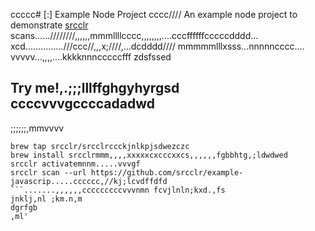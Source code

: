 ccccc# [:] Example Node Project
cccc////
An example node project to demonstrate [srcclr](https://www.srcclr.com) scans......////////,,,,,,mmmllllcccc,,,,,,,,....cccffffffcccccdddd...    xcd...............///ccc//,,,x;////,...dcdddd//// mmmmmlllxsss...nnnnncccc....
vvvvv...,,,,....kkkknnncccccfff zdsfssed
## Try me!,.;;;lllffghgyhyrgsd  ccccvvvgccccadadwd
;;;;;;,mmvvvv
```wwwww...........ddddcccccxxxxxbbbb bmjkhfdcfsm,bjdsd,m cczc
brew tap srcclr/srcclrccckjnlkpjsdwezczc
brew install srcclrmmm,,,,xxxxxcxcccxxcs,,,,,,fgbbhtg,;ldwdwed
srcclr activatemnnm.....vvvgf
srcclr scan --url https://github.com/srcclr/example-javascrip.....cccccc,//kj;lcvdffdfd
```.......,,,,,,cccccccccvvvnmn fcvjlnln;kxd.,fs
jnklj,nl ;km.n,m
dgrfgb
,ml'
